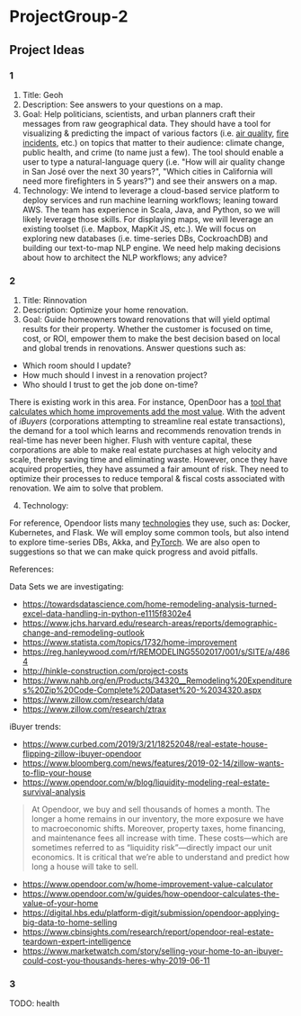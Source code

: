 # ProjectGroup-2

## Project Ideas

### 1

1. Title: Geoh
2. Description: See answers to your questions on a map.
3. Goal: Help politicians, scientists, and urban planners craft their messages from raw geographical data. They should have a tool for visualizing & predicting the impact of various factors (i.e. [air quality](https://www.epa.gov/outdoor-air-quality-data), [fire incidents](https://fire.ca.gov/incidents/), etc.) on topics that matter to their audience: climate change, public health, and crime (to name just a few). The tool should enable a user to type a natural-language query (i.e. "How will air quality change in San José over the next 30 years?", "Which cities in California will need more firefighters in 5 years?") and see their answers on a map.
4. Technology: We intend to leverage a cloud-based service platform to deploy services and run machine learning workflows; leaning toward AWS. The team has experience in Scala, Java, and Python, so we will likely leverage those skills. For displaying maps, we will leverage an existing toolset (i.e. Mapbox, MapKit JS, etc.). We will focus on exploring new databases (i.e. time-series DBs, CockroachDB) and building our text-to-map NLP engine. We need help making decisions about how to architect the NLP workflows; any advice?

### 2

1. Title: Rinnovation
2. Description: Optimize your home renovation.
3. Goal:
Guide homeowners toward renovations that will yield optimal results for their property. Whether the customer is focused on time, cost, or ROI, empower them to make the best decision based on local and global trends in renovations. Answer questions such as:
* Which room should I update?
* How much should I invest in a renovation project?
* Who should I trust to get the job done on-time?

There is existing work in this area. For instance, OpenDoor has a [tool that calculates which home improvements add the most value](https://www.opendoor.com/w/home-improvement-value-calculator). With the advent of *iBuyers* (corporations attempting to streamline real estate transactions), the demand for a tool which learns and recommends renovation trends in real-time has never been higher. Flush with venture capital, these corporations are able to make real estate purchases at high velocity and scale, thereby saving time and eliminating waste. However, once they have acquired properties, they have assumed a fair amount of risk. They need to optimize their processes to reduce temporal & fiscal costs associated with renovation. We aim to solve that problem.

4. Technology: 

For reference, Opendoor lists many [technologies](https://hackernoon.com/the-stack-that-helped-opendoor-buy-and-sell-over-1b-in-homes-4a2e59fbcea7) they use, such as: Docker, Kubernetes, and Flask. We will employ some common tools, but also intend to explore time-series DBs, Akka, and [PyTorch](https://pytorch.org). We are also open to suggestions so that we can make quick progress and avoid pitfalls.

References:

Data Sets we are investigating:
* <https://towardsdatascience.com/home-remodeling-analysis-turned-excel-data-handling-in-python-e1115f8302e4>
* <https://www.jchs.harvard.edu/research-areas/reports/demographic-change-and-remodeling-outlook>
* <https://www.statista.com/topics/1732/home-improvement>
* <https://reg.hanleywood.com/rf/REMODELING5502017/001/s/SITE/a/4864>
* <http://hinkle-construction.com/project-costs>
* <https://www.nahb.org/en/Products/34320__Remodeling%20Expenditures%20Zip%20Code-Complete%20Dataset%20-%2034320.aspx>
* <https://www.zillow.com/research/data>
* <https://www.zillow.com/research/ztrax>


iBuyer trends:
* <https://www.curbed.com/2019/3/21/18252048/real-estate-house-flipping-zillow-ibuyer-opendoor>
* <https://www.bloomberg.com/news/features/2019-02-14/zillow-wants-to-flip-your-house>
* <https://www.opendoor.com/w/blog/liquidity-modeling-real-estate-survival-analysis>
> At Opendoor, we buy and sell thousands of homes a month. The longer a home remains in our inventory, the more exposure we have to macroeconomic shifts. Moreover, property taxes, home financing, and maintenance fees all increase with time. These costs—which are sometimes referred to as “liquidity risk”—directly impact our unit economics. It is critical that we’re able to understand and predict how long a house will take to sell.
* <https://www.opendoor.com/w/home-improvement-value-calculator>
* <https://www.opendoor.com/w/guides/how-opendoor-calculates-the-value-of-your-home>
* <https://digital.hbs.edu/platform-digit/submission/opendoor-applying-big-data-to-home-selling>
* <https://www.cbinsights.com/research/report/opendoor-real-estate-teardown-expert-intelligence>
* <https://www.marketwatch.com/story/selling-your-home-to-an-ibuyer-could-cost-you-thousands-heres-why-2019-06-11>

### 3

TODO: health
